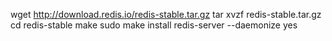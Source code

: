 wget http://download.redis.io/redis-stable.tar.gz
tar xvzf redis-stable.tar.gz
cd redis-stable
make
sudo make install
redis-server --daemonize yes

